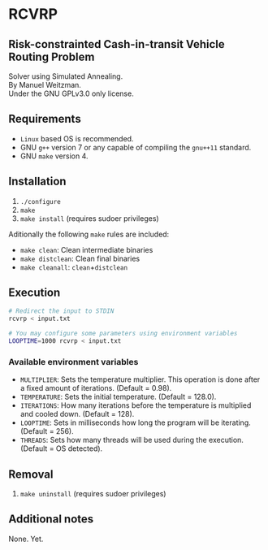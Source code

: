# RCVRP
## Risk-constrainted Cash-in-transit Vehicle Routing Problem

Solver using Simulated Annealing.  
By Manuel Weitzman.  
Under the GNU GPLv3.0 only license.

## Requirements
- `Linux` based OS is recommended.
- GNU `g++` version 7 or any capable of compiling the `gnu++11` standard.
- GNU `make` version 4.

## Installation

1. `./configure`
1. `make`
1. `make install` (requires sudoer privileges)

Aditionally the following `make` rules are included:
- `make clean`: Clean intermediate binaries
- `make distclean`: Clean final binaries
- `make cleanall`: `clean`+`distclean`

## Execution

```bash
# Redirect the input to STDIN
rcvrp < input.txt

# You may configure some parameters using environment variables
LOOPTIME=1000 rcvrp < input.txt
```

### Available environment variables

- `MULTIPLIER`: Sets the temperature multiplier. This operation is done after a
  fixed amount of iterations. (Default = 0.98).
- `TEMPERATURE`: Sets the initial temperature. (Default = 128.0).
- `ITERATIONS`: How many iterations before the temperature is multiplied and
  cooled down. (Default = 128).
- `LOOPTIME`: Sets in milliseconds how long the program will be iterating.
  (Default = 256).
- `THREADS`: Sets how many threads will be used during the execution. (Default =
  OS detected).

## Removal

1. `make uninstall` (requires sudoer privileges)

## Additional notes

None. Yet.
